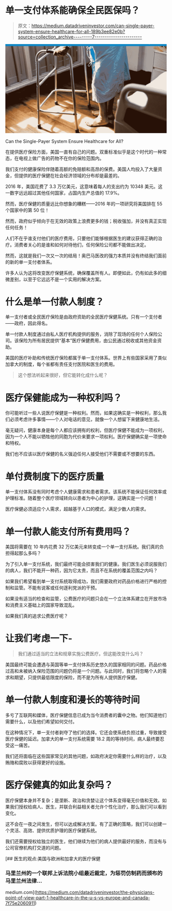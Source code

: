 # 单一支付体系能确保全民医保吗？

> 原文：<https://medium.datadriveninvestor.com/can-single-payer-system-ensure-healthcare-for-all-189b3ee82e0b?source=collection_archive---------7----------------------->

![](img/ee999c88183e70b56eff2e203c7be1c0.png)

Can the Single-Payer System Ensure Healthcare for All?

在提供医疗保险方面，美国一直有自己的问题。双重标准似乎是这个时代的一种常态，在电视上做广告的药物不在你的保险范围内。

我们支付的健康保险伴随着高额的免赔额和高昂的保费。美国人均投入了大量资金，但提供的医疗保健在社会经济领域的分布却是最差的。

2016 年，美国花费了 3.3 万亿美元，这意味着每人的支出约为 10348 美元。这一数字远远超过其他任何国家，占国内生产总值的 17.9%。

然而，医疗保健的质量远比你想象的糟糕——2016 年的一项研究将美国排在 55 个国家中的第 50 位！

然而，政府似乎倾向于在无效的政策上浪费更多的钱；税收强加，并没有真正实现任何任务！

人们不在乎谁支付他们的医疗费用，只要他们能够根据医生的建议获得正确的治疗。消费者关心的是谁和如何对待他们，任何保险公司都不能做出决定。

然而，这就是我们一次又一次的结局！奥巴马医改的强力本质并没有终结我们面前的新的单一支付者体系。

许多人认为这将改变医疗保健系统，确保覆盖所有人。即便如此，仍有如此多的细微差别，以至于它远远不是一个实用的解决方案。

# 什么是单一付款人制度？

单一支付者或全民医疗保险是由政府资助的全民医疗保健系统。只有一个支付者——政府，因此得名。

单一付款人制度通过由私人医疗机构提供的服务，消除了现场的任何个人保险公司。该保险为所有居民提供“基本”医疗保健费用，由公民通过税收或其他资金资助。

美国的医疗补助和传统医疗保险都属于单一支付体系。世界上有些国家采用了类似加拿大的制度，每个省都有责任支付医院和医生的费用。

> 这个想法听起来很好，但它能转化成什么呢？

# 医疗保健能成为一种权利吗？

你可能听过一些人说医疗保健是一种权利。然而，如果这确实是一种权利，那么我们必须考虑许多事情——个人对电话的意见，就像一个人想留下来健康地生活。

毫无疑问，健康本身是每个人都应该拥有的权利，但医疗保健不能成为一项权利，因为一个人不能以牺牲他的同胞为代价来要求一项权利。医疗保健确实是一项使命和特权。

我们也不应该以医疗保健的名义强迫任何人接受他们不需要或不想要的东西。

# 单付费制度下的医疗质量

单一支付体系没有同时考虑个人健康需求和患者需求。该系统不能保证任何效率或护理标准。随着整个医疗领域转向以患者为中心的护理，这确实是一个问题！

医疗保健必须适应个人需求，超越基于人口的模式，满足少数人的需求。

# 单一付款人能支付所有费用吗？

美国将需要在 10 年内花费 32 万亿美元来转变成一个单一支付系统。我们真的负担得起那么多吗？

为了引入单一支付系统，我们最终可能会损害我们的健康。我们医生必须说服我们的病人，我们不能开一种药，因为它太贵，而且不在系统的覆盖范围之内吗？

如果我们希望看到单一支付系统取得成功，我们需要政府对药品价格进行严格的控制和监管。不能有说客或任何逐利党派的干预。

如果没有适当的检查和监管，公费医疗的问题只会在一个立法体系建立在开放市场和消费主义基础上的国家导致混乱。

如果我们真的追求公费医疗呢？

# 让我们考虑一下-

> 我们通过适当的立法和规章实施公费医疗。但这能改变什么吗？

美国最终可能会遭遇与英国等单一支付体系历史悠久的国家相同的问题。药品价格过高和未被纳入保险范围的问题仍将是一个问题。与此同时，我们将忽略个人的需求和期望，只提供最低限度的保险，而不是为所有人提供医疗保健。

# 单一付款人制度和漫长的等待时间

多亏了互联网和媒体，医疗保健信息已成为当今消费者的囊中之物。他们知道他们需要什么，以及他们希望如何交付。

在这种情况下，单一支付者剥夺了他们的选择。它还会使系统负担过重，导致接受医疗保健的延迟。加拿大的单一支付系统需要 18.2 周的等待时间，病人最终要忍受这一痛苦。

我们还将面临在这些国家常见的其他问题，如政府决定你需要什么样的治疗，以及贿赂和腐败以获得更好的设施。

# 医疗保健真的如此复杂吗？

医疗保健本身并不复杂；是垄断、政治和贪婪让这个体系变得毫无价值和无效。如果我们授权给病人、医生，并联合利益相关者允许个性化治疗，那么我们可以看到变化。

这不会在一夜之间发生，但可以达成解决方案。有了正确的策略，我们可以创建一个灵活、高效、提供优质护理的医疗保健系统。

我们还需要授权给独立的医生，他们继续为他们的病人提供最好的服务，而没有与公司官僚机构打交道的问题。

[](https://medium.com/datadriveninvestor/the-physicians-point-of-view-part-1-healthcare-in-the-u-s-vs-europe-and-canada-7f75e2060911) [## 医生的观点:美国与欧洲和加拿大的医疗保健

### 马里兰州的一个联邦上诉法院小组最近裁定，为惩罚仿制药而颁布的马里兰州法律…

medium.com](https://medium.com/datadriveninvestor/the-physicians-point-of-view-part-1-healthcare-in-the-u-s-vs-europe-and-canada-7f75e2060911)